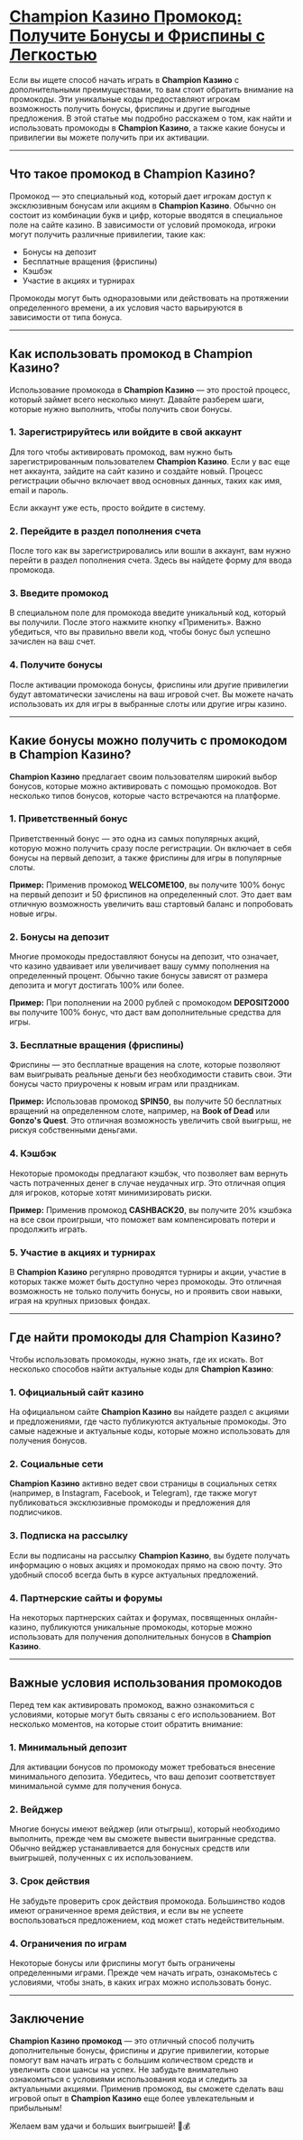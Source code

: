 # [Champion Казино Промокод: Получите Бонусы и Фриспины с Легкостью](https://temon-gter.cfd/go/lRq?p80412p304504pcc44t17455)

Если вы ищете способ начать играть в **Champion Казино** с дополнительными преимуществами, то вам стоит обратить внимание на промокоды. Эти уникальные коды предоставляют игрокам возможность получить бонусы, фриспины и другие выгодные предложения. В этой статье мы подробно расскажем о том, как найти и использовать промокоды в **Champion Казино**, а также какие бонусы и привилегии вы можете получить при их активации.

***

## Что такое промокод в Champion Казино?

Промокод — это специальный код, который дает игрокам доступ к эксклюзивным бонусам или акциям в **Champion Казино**. Обычно он состоит из комбинации букв и цифр, которые вводятся в специальное поле на сайте казино. В зависимости от условий промокода, игроки могут получить различные привилегии, такие как:

* Бонусы на депозит
* Бесплатные вращения (фриспины)
* Кэшбэк
* Участие в акциях и турнирах

Промокоды могут быть одноразовыми или действовать на протяжении определенного времени, а их условия часто варьируются в зависимости от типа бонуса.

***

## Как использовать промокод в Champion Казино?

Использование промокода в **Champion Казино** — это простой процесс, который займет всего несколько минут. Давайте разберем шаги, которые нужно выполнить, чтобы получить свои бонусы.

### 1. Зарегистрируйтесь или войдите в свой аккаунт

Для того чтобы активировать промокод, вам нужно быть зарегистрированным пользователем **Champion Казино**. Если у вас еще нет аккаунта, зайдите на сайт казино и создайте новый. Процесс регистрации обычно включает ввод основных данных, таких как имя, email и пароль.

Если аккаунт уже есть, просто войдите в систему.

### 2. Перейдите в раздел пополнения счета

После того как вы зарегистрировались или вошли в аккаунт, вам нужно перейти в раздел пополнения счета. Здесь вы найдете форму для ввода промокода.

### 3. Введите промокод

В специальном поле для промокода введите уникальный код, который вы получили. После этого нажмите кнопку «Применить». Важно убедиться, что вы правильно ввели код, чтобы бонус был успешно зачислен на ваш счет.

### 4. Получите бонусы

После активации промокода бонусы, фриспины или другие привилегии будут автоматически зачислены на ваш игровой счет. Вы можете начать использовать их для игры в выбранные слоты или другие игры казино.

***

## Какие бонусы можно получить с промокодом в Champion Казино?

**Champion Казино** предлагает своим пользователям широкий выбор бонусов, которые можно активировать с помощью промокодов. Вот несколько типов бонусов, которые часто встречаются на платформе.

### 1. Приветственный бонус

Приветственный бонус — это одна из самых популярных акций, которую можно получить сразу после регистрации. Он включает в себя бонусы на первый депозит, а также фриспины для игры в популярные слоты.

**Пример:** Применив промокод **WELCOME100**, вы получите 100% бонус на первый депозит и 50 фриспинов на определенный слот. Это дает вам отличную возможность увеличить ваш стартовый баланс и попробовать новые игры.

### 2. Бонусы на депозит

Многие промокоды предоставляют бонусы на депозит, что означает, что казино удваивает или увеличивает вашу сумму пополнения на определенный процент. Обычно такие бонусы зависят от размера депозита и могут достигать 100% или более.

**Пример:** При пополнении на 2000 рублей с промокодом **DEPOSIT2000** вы получите 100% бонус, что даст вам дополнительные средства для игры.

### 3. Бесплатные вращения (фриспины)

Фриспины — это бесплатные вращения на слоте, которые позволяют вам выигрывать реальные деньги без необходимости ставить свои. Эти бонусы часто приурочены к новым играм или праздникам.

**Пример:** Использовав промокод **SPIN50**, вы получите 50 бесплатных вращений на определенном слоте, например, на **Book of Dead** или **Gonzo's Quest**. Это отличная возможность увеличить свой выигрыш, не рискуя собственными деньгами.

### 4. Кэшбэк

Некоторые промокоды предлагают кэшбэк, что позволяет вам вернуть часть потраченных денег в случае неудачных игр. Это отличная опция для игроков, которые хотят минимизировать риски.

**Пример:** Применив промокод **CASHBACK20**, вы получите 20% кэшбэка на все свои проигрыши, что поможет вам компенсировать потери и продолжить играть.

### 5. Участие в акциях и турнирах

В **Champion Казино** регулярно проводятся турниры и акции, участие в которых также может быть доступно через промокоды. Это отличная возможность не только получить бонусы, но и проявить свои навыки, играя на крупных призовых фондах.

***

## Где найти промокоды для Champion Казино?

Чтобы использовать промокоды, нужно знать, где их искать. Вот несколько способов найти актуальные коды для **Champion Казино**:

### 1. Официальный сайт казино

На официальном сайте **Champion Казино** вы найдете раздел с акциями и предложениями, где часто публикуются актуальные промокоды. Это самые надежные и актуальные коды, которые можно использовать для получения бонусов.

### 2. Социальные сети

**Champion Казино** активно ведет свои страницы в социальных сетях (например, в Instagram, Facebook, и Telegram), где также могут публиковаться эксклюзивные промокоды и предложения для подписчиков.

### 3. Подписка на рассылку

Если вы подписаны на рассылку **Champion Казино**, вы будете получать информацию о новых акциях и промокодах прямо на свою почту. Это удобный способ всегда быть в курсе актуальных предложений.

### 4. Партнерские сайты и форумы

На некоторых партнерских сайтах и форумах, посвященных онлайн-казино, публикуются уникальные промокоды, которые можно использовать для получения дополнительных бонусов в **Champion Казино**.

***

## Важные условия использования промокодов

Перед тем как активировать промокод, важно ознакомиться с условиями, которые могут быть связаны с его использованием. Вот несколько моментов, на которые стоит обратить внимание:

### 1. Минимальный депозит

Для активации бонусов по промокоду может требоваться внесение минимального депозита. Убедитесь, что ваш депозит соответствует минимальной сумме для получения бонуса.

### 2. Вейджер

Многие бонусы имеют вейджер (или отыгрыш), который необходимо выполнить, прежде чем вы сможете вывести выигранные средства. Обычно вейджер устанавливается для бонусных средств или выигрышей, полученных с их использованием.

### 3. Срок действия

Не забудьте проверить срок действия промокода. Большинство кодов имеют ограниченное время действия, и если вы не успеете воспользоваться предложением, код может стать недействительным.

### 4. Ограничения по играм

Некоторые бонусы или фриспины могут быть ограничены определенными играми. Прежде чем начать играть, ознакомьтесь с условиями, чтобы знать, в каких играх можно использовать бонус.

***

## Заключение

**Champion Казино промокод** — это отличный способ получить дополнительные бонусы, фриспины и другие привилегии, которые помогут вам начать играть с большим количеством средств и увеличить свои шансы на успех. Не забудьте внимательно ознакомиться с условиями использования кода и следить за актуальными акциями. Применив промокод, вы сможете сделать ваш игровой опыт в **Champion Казино** еще более увлекательным и прибыльным!

Желаем вам удачи и больших выигрышей! 🎉💰
